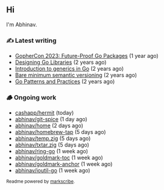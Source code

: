 ## Hi

I'm Abhinav.

### ✍️ Latest writing


- [GopherCon 2023: Future-Proof Go Packages](https://abhinavg.net/2023/09/27/future-proof-packages/) (1 year ago)
- [Designing Go Libraries](https://abhinavg.net/2022/12/06/designing-go-libraries/) (2 years ago)
- [Introduction to generics in Go](https://abhinavg.net/2022/11/23/generics-intro/) (2 years ago)
- [Bare minimum semantic versioning](https://abhinavg.net/2022/11/07/semver/) (2 years ago)
- [Go Patterns and Practices](https://abhinavg.net/2022/09/19/go-patterns-and-practices-talk/) (2 years ago)

### 🪵 Ongoing work


- [cashapp/hermit](https://github.com/cashapp/hermit) (today)
- [abhinav/git-spice](https://github.com/abhinav/git-spice) (1 day ago)
- [abhinav/home](https://github.com/abhinav/home) (2 days ago)
- [abhinav/homebrew-tap](https://github.com/abhinav/homebrew-tap) (5 days ago)
- [abhinav/temp.zig](https://github.com/abhinav/temp.zig) (5 days ago)
- [abhinav/txtar.zig](https://github.com/abhinav/txtar.zig) (5 days ago)
- [abhinav/ring-go](https://github.com/abhinav/ring-go) (1 week ago)
- [abhinav/goldmark-toc](https://github.com/abhinav/goldmark-toc) (1 week ago)
- [abhinav/goldmark-anchor](https://github.com/abhinav/goldmark-anchor) (1 week ago)
- [abhinav/ioutil-go](https://github.com/abhinav/ioutil-go) (1 week ago)

<sub>Readme powered by [markscribe](https://github.com/muesli/markscribe).</sub>
